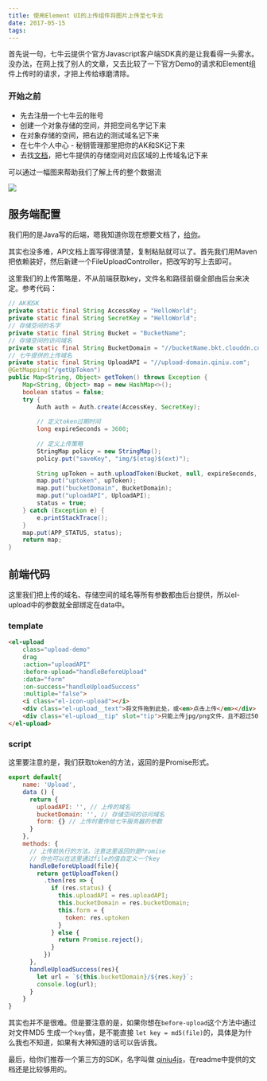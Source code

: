 ```yaml
---
title: 使用Element UI的上传组件将图片上传至七牛云
date: 2017-05-15
tags:
---
```


首先说一句，七牛云提供个官方Javascript客户端SDK真的是让我看得一头雾水。没办法，在网上找了别人的文章，又去比较了一下官方Demo的请求和Element组件上传时的请求，才把上传给琢磨清除。

### 开始之前

- 先去注册一个七牛云的账号
- 创建一个对象存储的空间，并把空间名字记下来
- 在对象存储的空间，把右边的测试域名记下来
- 在七牛个人中心 - 秘钥管理那里把你的AK和SK记下来
- 去找[文档](https://developer.qiniu.com/kodo/manual/1671/region-endpoint)，把七牛提供的存储空间对应区域的上传域名记下来

可以通过一幅图来帮助我们了解上传的整个数据流

![](https://odum9helk.qnssl.com/Fmy1Y_s9I4oCPYuMGDrvYxCRv2FM)

## 服务端配置
我们用的是Java写的后端，嗯我知道你现在想要文档了，[给你](https://developer.qiniu.com/kodo/sdk/1239/java)。

其实也没多难，API文档上面写得很清楚，复制粘贴就可以了。首先我们用Maven把依赖装好，然后新建一个FileUploadController，把改写的写上去即可。

这里我们的上传策略是，不从前端获取key，文件名和路径前缀全部由后台来决定。参考代码：

```java
// AK和SK
private static final String AccessKey = "HelloWorld";
private static final String SecretKey = "HelloWorld";
// 存储空间的名字
private static final String Bucket = "BucketName";
// 存储空间的访问域名
private static final String BucketDomain = "//bucketName.bkt.clouddn.com";
// 七牛提供的上传域名
private static final String UploadAPI = "//upload-domain.qiniu.com";
@GetMapping("/getUpToken")
public Map<String, Object> getToken() throws Exception {
    Map<String, Object> map = new HashMap<>();
    boolean status = false;
    try {
        Auth auth = Auth.create(AccessKey, SecretKey);
        
        // 定义token过期时间
        long expireSeconds = 3600;
        
        // 定义上传策略
        StringMap policy = new StringMap();
        policy.put("saveKey", "img/$(etag)$(ext)");
        
        String upToken = auth.uploadToken(Bucket, null, expireSeconds, policy);
        map.put("uptoken", upToken);
        map.put("bucketDomain", BucketDomain);
        map.put("uploadAPI", UploadAPI);
        status = true;
    } catch (Exception e) {
        e.printStackTrace();
    }
    map.put(APP_STATUS, status);
    return map;
}
```

## 前端代码

这里我们把上传的域名、存储空间的域名等所有参数都由后台提供，所以el-upload中的参数就全部绑定在data中。

### template

```html
<el-upload
    class="upload-demo"
    drag
    :action="uploadAPI"
    :before-upload="handleBeforeUpload"
    :data="form"
    :on-success="handleUploadSuccess"
    :multiple="false">
    <i class="el-icon-upload"></i>
    <div class="el-upload__text">将文件拖到此处，或<em>点击上传</em></div>
    <div class="el-upload__tip" slot="tip">只能上传jpg/png文件，且不超过500kb</div>
</el-upload>
```

### script
这里要注意的是，我们获取token的方法，返回的是Promise形式。

```js
export default{
    name: 'Upload',
    data () {
      return {
        uploadAPI: '', // 上传的域名
        bucketDomain: '', // 存储空间的访问域名
        form: {} // 上传时要传给七牛服务器的参数
      }
    },
    methods: {
      // 上传前执行的方法，注意这里返回的是Promise
      // 你也可以在这里通过file的值自定义一个key
      handleBeforeUpload(file){
        return getUploadToken()
          .then(res => {
            if (res.status) {
              this.uploadAPI = res.uploadAPI;
              this.bucketDomain = res.bucketDomain;
              this.form = {
                token: res.uptoken
              }
            } else {
              return Promise.reject();
            }
          })
      },
      handleUploadSuccess(res){
        let url = `${this.bucketDomain}/${res.key}`;
        console.log(url);
      }
    }
}
```

其实也并不是很难。但是要注意的是，如果你想在`before-upload`这个方法中通过对文件MD5
生成一个`key`值，是不能直接 `let key = md5(file)`的，具体是为什么我也不知道，如果有大神知道的话可以告诉我。

最后，给你们推荐一个第三方的SDK，名字叫做 [qiniu4js](https://github.com/lsxiao/qiniu4js)，在readme中提供的文档还是比较够用的。

